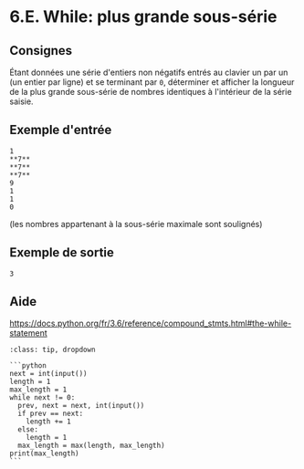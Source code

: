 # 6.E. While: plus grande sous-série

## Consignes

Étant données une série d'entiers non négatifs entrés au clavier un par un (un entier par ligne) et se terminant par `0`,  déterminer et afficher la longueur de la plus grande sous-série de nombres identiques à l'intérieur de la série saisie.

## Exemple d'entrée

```
1
**7**
**7**
**7**
9
1
1
0
```

(les nombres appartenant à la sous-série maximale sont soulignés)

## Exemple de sortie

```
3
```

## Aide

https://docs.python.org/fr/3.6/reference/compound_stmts.html#the-while-statement

<div id="pad"></div>
            <script>Pythonpad('pad', {'title': 'Testez votre solution ici', 'src': '# Lire un entier au clavier :\n# a = int(input())\n# Afficher la valeur de a :\n# print(a)\n'})</script>


````{admonition} Cliquez ici pour voir la solution
:class: tip, dropdown

```python
next = int(input())
length = 1
max_length = 1
while next != 0:
  prev, next = next, int(input())
  if prev == next:
    length += 1
  else:
    length = 1
  max_length = max(length, max_length)
print(max_length)
```
````
